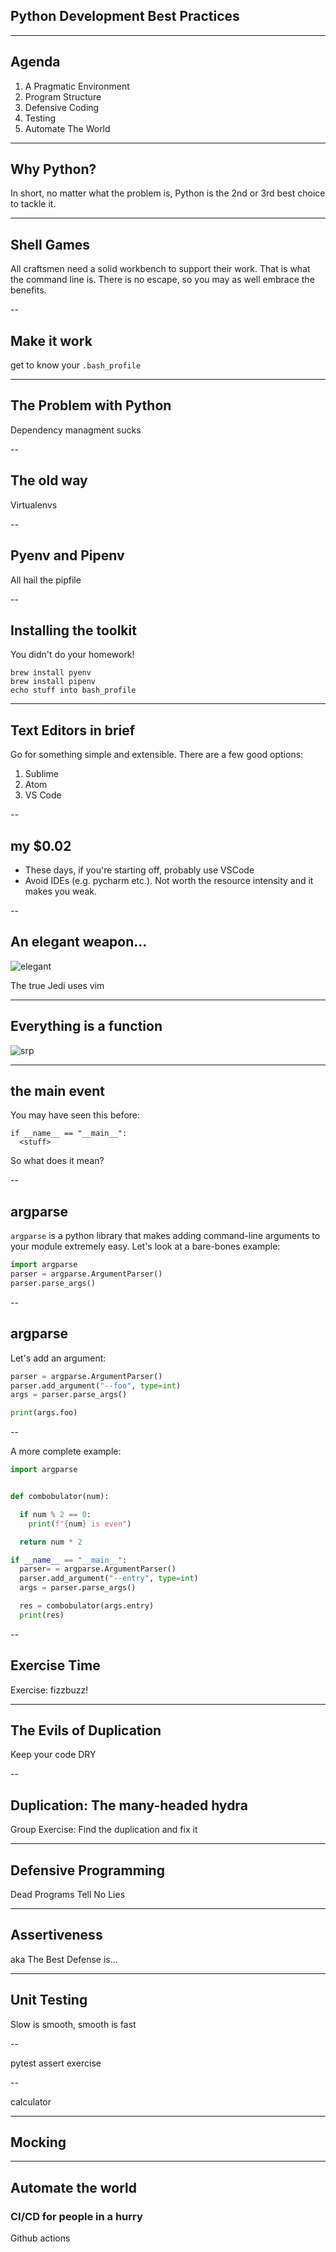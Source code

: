 ## Python Development Best Practices

---

## Agenda

1. A Pragmatic Environment
2. Program Structure
3. Defensive Coding
4. Testing
5. Automate The World


---

## Why Python?

In short, no matter what the problem is, Python is the 2nd or 3rd best choice to tackle it.


---

## Shell Games

All craftsmen need a solid workbench to support their work. That is what the command line is. There is no escape, so you
may as well embrace the benefits.


--

## Make it work

get to know your `.bash_profile`

---

## The Problem with Python

Dependency managment sucks

--

## The old way

Virtualenvs

--

## Pyenv and Pipenv

All hail the pipfile


--

## Installing the toolkit

You didn't do your homework!

```
brew install pyenv
brew install pipenv
echo stuff into bash_profile
```

---

## Text Editors in brief

Go for something simple and extensible. There are a few good options:

1. Sublime
2. Atom
3. VS Code

--

## my $0.02

- These days, if you're starting off, probably use VSCode
- Avoid IDEs (e.g. pycharm etc.). Not worth the resource intensity and it makes you weak.

--

## An elegant weapon...

![elegant](media/elegant_weapon.gif)

The true Jedi uses vim

---

## Everything is a function

![srp](media/srp.jpeg)

---

## the __main__ event

You may have seen this before:

```
if __name__ == "__main__":
  <stuff>
```

So what does it mean?

--

## argparse

`argparse` is a python library that makes adding command-line arguments to your module extremely easy. Let's look at a
bare-bones example:

```python
import argparse
parser = argparse.ArgumentParser()
parser.parse_args()
```


--

## argparse

Let's add an argument:

```python
parser = argparse.ArgumentParser()
parser.add_argument("--foo", type=int)
args = parser.parse_args()

print(args.foo)
```

--

A more complete example:

```python
import argparse


def combobulator(num):

  if num % 2 == 0:
    print(f"{num} is even")

  return num * 2

if __name__ == "__main__":
  parser= = argparse.ArgumentParser()
  parser.add_argument("--entry", type=int)
  args = parser.parse_args()

  res = combobulator(args.entry)
  print(res)
```

--

## Exercise Time

Exercise: fizzbuzz!

---

## The Evils of Duplication

Keep your code DRY

--

## Duplication: The many-headed hydra

Group Exercise: Find the duplication and fix it

---

## Defensive Programming

Dead Programs Tell No Lies

---

## Assertiveness

aka The Best Defense is...

---

## Unit Testing

Slow is smooth, smooth is fast

--

pytest assert exercise

--

calculator

---

## Mocking


---

## Automate the world
### CI/CD for people in a hurry

Github actions
